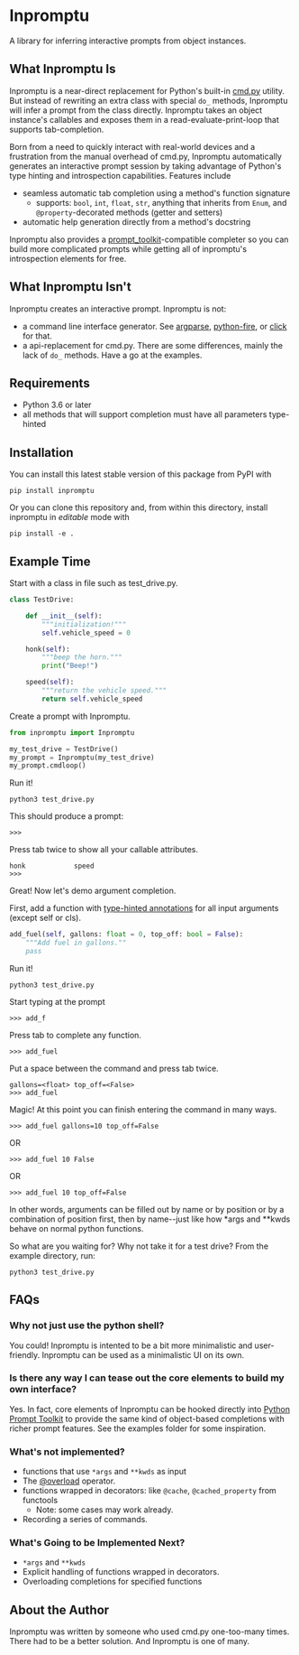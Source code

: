 # Inpromptu
A library for inferring interactive prompts from object instances.


## What Inpromptu Is
Inpromptu is a near-direct replacement for Python's built-in [cmd.py](https://docs.python.org/3/library/cmd.html) utility.
But instead of rewriting an extra class with special `do_` methods, Inpromptu will infer a prompt from the class directly.
Inpromptu takes an object instance's callables and exposes them in a read-evaluate-print-loop that supports tab-completion.

Born from a need to quickly interact with real-world devices and a frustration from the manual overhead of cmd.py, Inpromptu automatically generates an interactive prompt session by taking advantage of Python's type hinting and introspection capabilities.
Features include

* seamless automatic tab completion using a method's function signature
  * supports: `bool`, `int`, `float`, `str`, anything that inherits from `Enum`, and `@property`-decorated methods (getter and setters)
* automatic help generation directly from a method's docstring

Inpromptu also provides a [prompt_toolkit](https://python-prompt-toolkit.readthedocs.io/en/master/)-compatible completer so you can build more complicated prompts while getting all of inpromptu's introspection elements for free.

## What Inpromptu Isn't
Inpromptu creates an interactive prompt. Inpromptu is not:
* a command line interface generator. See [argparse](https://docs.python.org/3/library/argparse.html), [python-fire](https://github.com/google/python-fire), or [click](https://click.palletsprojects.com/en/7.x/) for that.
* a api-replacement for cmd.py. There are some differences, mainly the lack of `do_` methods. Have a go at the examples.

## Requirements
* Python 3.6 or later
* all methods that will support completion must have all parameters type-hinted

## Installation
You can install this latest stable version of this package from PyPI with
````
pip install inpromptu
````

Or you can clone this repository and, from within this directory, install inpromptu in *editable* mode with
````
pip install -e .
````

## Example Time

Start with a class in file such as test_drive.py.
```python
class TestDrive:

    def __init__(self):
        """initialization!"""
        self.vehicle_speed = 0

    honk(self):
        """beep the horn."""
        print("Beep!")

    speed(self):
        """return the vehicle speed."""
        return self.vehicle_speed
```

Create a prompt with Inpromptu.
```python
from inpromptu import Inpromptu

my_test_drive = TestDrive()
my_prompt = Inpromptu(my_test_drive)
my_prompt.cmdloop()
```

Run it!
```
python3 test_drive.py
```
This should produce a prompt:
```
>>>
```
Press tab twice to show all your callable attributes.
```
honk            speed
>>>
```

Great! Now let's demo argument completion.

First, add a function with [type-hinted annotations](https://mypy.readthedocs.io/en/stable/cheat_sheet_py3.html#functions) for all input arguments (except self or cls).
```python
add_fuel(self, gallons: float = 0, top_off: bool = False):
    """Add fuel in gallons.""
    pass
```
Run it!
```
python3 test_drive.py
```
Start typing at the prompt
```
>>> add_f
```
Press tab to complete any function.
```
>>> add_fuel
```
Put a space between the command and press tab twice.
```
gallons=<float> top_off=<False>
>>> add_fuel 
```
Magic! At this point you can finish entering the command in many ways.
```
>>> add_fuel gallons=10 top_off=False
```
OR
```
>>> add_fuel 10 False
```
OR
```
>>> add_fuel 10 top_off=False
```
In other words, arguments can be filled out by name or by position or by a combination of position first, then by name--just like how *args and **kwds behave on normal python functions.

So what are you waiting for? Why not take it for a test drive? From the example directory, run:

```
python3 test_drive.py
```

## FAQs
### Why not just use the python shell?
You could! Inpromptu is intented to be a bit more minimalistic and user-friendly.
Inpromptu can be used as a minimalistic UI on its own.

### Is there any way I can tease out the core elements to build my own interface?
Yes. In fact, core elements of Inpromptu can be hooked directly into [Python Prompt Toolkit](https://python-prompt-toolkit.readthedocs.io/en/master/) to provide the same kind of object-based completions with richer prompt features.
See the examples folder for some inspiration.

### What's not implemented?
* functions that use `*args` and `**kwds` as input
* The [@overload](https://docs.python.org/3/library/typing.html#typing.overload) operator.
* functions wrapped in decorators: like `@cache`, `@cached_property` from functools
  * Note: some cases may work already.
* Recording a series of commands.

### What's Going to be Implemented Next?
* `*args` and `**kwds`
* Explicit handling of functions wrapped in decorators.
* Overloading completions for specified functions

## About the Author
Inpromptu was written by someone who used cmd.py one-too-many times.
There had to be a better solution.
And Inpromptu is one of many.
